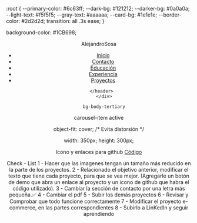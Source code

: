 :root {
    --primary-color: #6c63ff;
    --dark-bg: #121212;
    --darker-bg: #0a0a0a;
    --light-text: #f5f5f5;
    --gray-text: #aaaaaa;
    --card-bg: #1e1e1e;
    --border-color: #2d2d2d;
    transition: all .3s ease;
}

background-color: #1CB698;

   <div class="contenedor-header">
      <header>    
        <nav id="nav">
            <div class="logo">Alejandro<span>Sosa</span></div>
            <ul class="nav-links">
                <li><a href="#inicio">Inicio</a></li>
                <li><a href="#contacto">Contacto</a></li>
                <li><a href="#educación">Educación</a></li>
                <li><a href="#experiencia">Experiencia</a></li>
                <li><a href="#proyectos">Proyectos</a></li>
            </ul>
        </nav>
         <div class="nav-responsive" onclick="mostrarOcultarMenu()">
            <i class="fa-solid fa-bars"></i>
        </div>
               
      </header>
        </div>

        bg-body-tertiary

 carousel-item active

 object-fit: cover;  /* Evita distorsión */

 width: 350px; height: 300px;  


Icono y enlaces para github
<a href="#">Código<i class="bi bi-github"></i></a>



Check - List
1 - Hacer que las imagenes tengan un tamaño más reducido en la parte de los proyectos. 
2 - Relacionado el objetivo anterior, modificar el texto que tiene cada proyecto, para que se vea mejor. (Agregarle un botón de demo que abra un enlace al proyecto y un icono de github que habra el código utilizado). 
3 - Cambiar la sección de contacto por una letra más pequeña.✅
4 - Cambiar el pdf
5 - Subir los demás proyectos
6 - Revisar y Comprobar que todo funcione correctamente
7 - Modificar el proyecto e-commerce, en las partes correspondientes 
8 - Subirlo a LinKedIn y seguir aprendiendo

